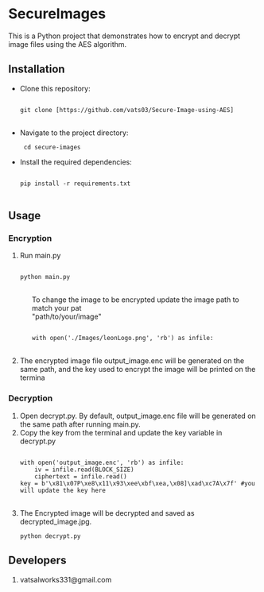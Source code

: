 # SecureImages

This is a Python project that demonstrates how to encrypt and decrypt image files using the AES algorithm.

## Installation

<ul>
<li>Clone this repository:
<pre>
<code>
git clone [https://github.com/vats03/Secure-Image-using-AES]
</code>
</pre>
</li>
<li>Navigate to the project directory:
<pre>
<code> cd secure-images</code>
</pre>

</li>
<li>Install the required dependencies: 
<pre>
<code>
pip install -r requirements.txt
</code>
</pre>
</li>

</ul>

## Usage

### Encryption

<ol>
<li>
Run main.py
<pre>
<code>
python main.py
</code>
</pre>
<ul>
To change the image to be encrypted update the image path to match your pat <br>
"path/to/your/image"
<pre>
<code>
with open('./Images/leonLogo.png', 'rb') as infile:
</code>
</pre>
</ul>
</li>
<li>The encrypted image file output_image.enc will be generated on the same path, and the key used to encrypt the image will be printed on the termina</li>

</ol>

### Decryption

<ol>
<li>
Open decrypt.py. By default, output_image.enc file will be generated on the same path after running main.py.
</li>
<li>Copy the key from the terminal and update the key variable in decrypt.py
<pre>
<code>
with open('output_image.enc', 'rb') as infile:
    iv = infile.read(BLOCK_SIZE)
    ciphertext = infile.read()
key = b'\x81\x07P\xe8\x11\x93\xee\xbf\xea,\x08]\xad\xc7A\x7f' #you will update the key here
</code>
</pre>
</li>
<li>The Encrypted image will be decrypted and saved as decrypted_image.jpg.
<pre>
<code>python decrypt.py</code>
</pre>

</li>
</ol>

## Developers

<ol>
<li>vatsalworks331@gmail.com</li>
</ol>
